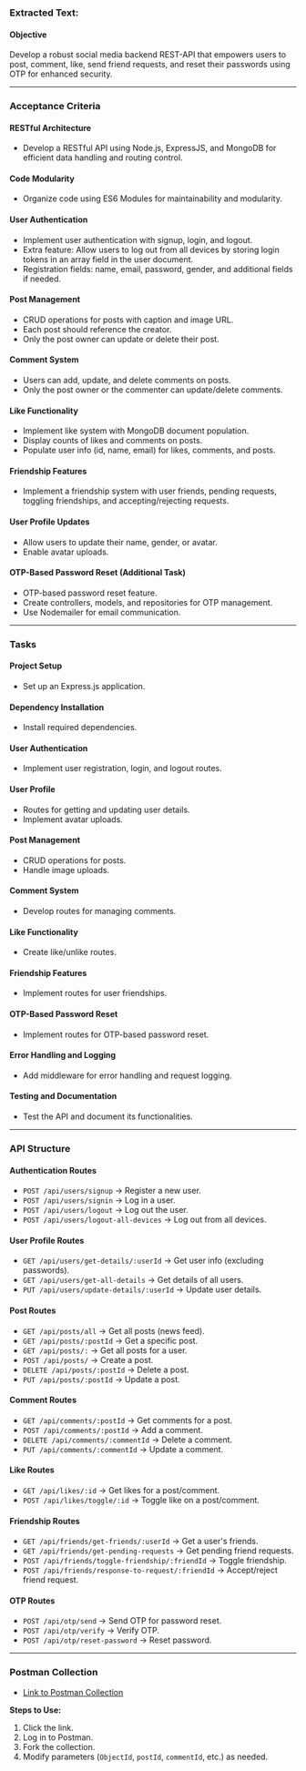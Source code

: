 ### Extracted Text:

#### **Objective**
Develop a robust social media backend REST-API that empowers users to post, comment, like, send friend requests, and reset their passwords using OTP for enhanced security.

---

### **Acceptance Criteria**
#### **RESTful Architecture**
- Develop a RESTful API using Node.js, ExpressJS, and MongoDB for efficient data handling and routing control.

#### **Code Modularity**
- Organize code using ES6 Modules for maintainability and modularity.

#### **User Authentication**
- Implement user authentication with signup, login, and logout.
- Extra feature: Allow users to log out from all devices by storing login tokens in an array field in the user document.
- Registration fields: name, email, password, gender, and additional fields if needed.

#### **Post Management**
- CRUD operations for posts with caption and image URL.
- Each post should reference the creator.
- Only the post owner can update or delete their post.

#### **Comment System**
- Users can add, update, and delete comments on posts.
- Only the post owner or the commenter can update/delete comments.

#### **Like Functionality**
- Implement like system with MongoDB document population.
- Display counts of likes and comments on posts.
- Populate user info (id, name, email) for likes, comments, and posts.

#### **Friendship Features**
- Implement a friendship system with user friends, pending requests, toggling friendships, and accepting/rejecting requests.

#### **User Profile Updates**
- Allow users to update their name, gender, or avatar.
- Enable avatar uploads.

#### **OTP-Based Password Reset (Additional Task)**
- OTP-based password reset feature.
- Create controllers, models, and repositories for OTP management.
- Use Nodemailer for email communication.

---

### **Tasks**
#### **Project Setup**
- Set up an Express.js application.

#### **Dependency Installation**
- Install required dependencies.

#### **User Authentication**
- Implement user registration, login, and logout routes.

#### **User Profile**
- Routes for getting and updating user details.
- Implement avatar uploads.

#### **Post Management**
- CRUD operations for posts.
- Handle image uploads.

#### **Comment System**
- Develop routes for managing comments.

#### **Like Functionality**
- Create like/unlike routes.

#### **Friendship Features**
- Implement routes for user friendships.

#### **OTP-Based Password Reset**
- Implement routes for OTP-based password reset.

#### **Error Handling and Logging**
- Add middleware for error handling and request logging.

#### **Testing and Documentation**
- Test the API and document its functionalities.

---

### **API Structure**
#### **Authentication Routes**
- `POST /api/users/signup` → Register a new user.
- `POST /api/users/signin` → Log in a user.
- `POST /api/users/logout` → Log out the user.
- `POST /api/users/logout-all-devices` → Log out from all devices.

#### **User Profile Routes**
- `GET /api/users/get-details/:userId` → Get user info (excluding passwords).
- `GET /api/users/get-all-details` → Get details of all users.
- `PUT /api/users/update-details/:userId` → Update user details.

#### **Post Routes**
- `GET /api/posts/all` → Get all posts (news feed).
- `GET /api/posts/:postId` → Get a specific post.
- `GET /api/posts/:` → Get all posts for a user.
- `POST /api/posts/` → Create a post.
- `DELETE /api/posts/:postId` → Delete a post.
- `PUT /api/posts/:postId` → Update a post.

#### **Comment Routes**
- `GET /api/comments/:postId` → Get comments for a post.
- `POST /api/comments/:postId` → Add a comment.
- `DELETE /api/comments/:commentId` → Delete a comment.
- `PUT /api/comments/:commentId` → Update a comment.

#### **Like Routes**
- `GET /api/likes/:id` → Get likes for a post/comment.
- `POST /api/likes/toggle/:id` → Toggle like on a post/comment.

#### **Friendship Routes**
- `GET /api/friends/get-friends/:userId` → Get a user's friends.
- `GET /api/friends/get-pending-requests` → Get pending friend requests.
- `POST /api/friends/toggle-friendship/:friendId` → Toggle friendship.
- `POST /api/friends/response-to-request/:friendId` → Accept/reject friend request.

#### **OTP Routes**
- `POST /api/otp/send` → Send OTP for password reset.
- `POST /api/otp/verify` → Verify OTP.
- `POST /api/otp/reset-password` → Reset password.

---

### **Postman Collection**
- [Link to Postman Collection](https://www.postman.com/descent-module-specialist-28289611/workspace/postaway/collection/37224711-9ad78218-5999-4782-a621-b08a116c9781?action=share&creator=37224711)

**Steps to Use:**
1. Click the link.
2. Log in to Postman.
3. Fork the collection.
4. Modify parameters (`ObjectId`, `postId`, `commentId`, etc.) as needed.